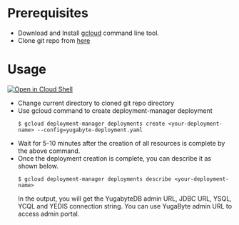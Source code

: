 # Prerequisites
* Download and Install [gcloud](https://cloud.google.com/sdk/docs/) command line tool. 
* Clone git repo from [here](https://github.com/yugabyte/gcp-deployment-manager.git)

# Usage
[![Open in Cloud Shell](https://gstatic.com/cloudssh/images/open-btn.svg)](https://console.cloud.google.com/cloudshell/editor?cloudshell_git_repo=https%3A%2F%2Fgithub.com%2FYugaByte%2Fgcp-deployment-manager.git)

* Change current directory to cloned git repo directory
* Use gcloud command to create deployment-manager deployment <br/> 
    ```
    $ gcloud deployment-manager deployments create <your-deployment-name> --config=yugabyte-deployment.yaml
    ```
* Wait for 5-10 minutes after the creation of all resources is complete by the above command.
* Once the deployment creation is complete, you can describe it as shown below. <br/> 
    ```
    $ gcloud deployment-manager deployments describe <your-deployment-name>
    ```
    In the output, you will get the YugabyteDB admin URL, JDBC URL, YSQL, YCQL and YEDIS connection string. You can use YugaByte admin URL to access admin portal. 
